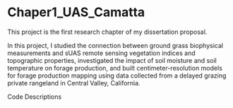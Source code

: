 # Chaper1_UAS_Camatta

This project is the first research chapter of my dissertation proposal. 

In this project, I studied the connection between ground grass biophysical measurements and sUAS remote sensing vegetation indices and topographic properties, investigated the impact of soil moisture and soil temperature on forage production, and built centimeter-resolution models for forage production mapping using data collected from a delayed grazing private rangeland in Central Valley, California. 

Code Descriptions
